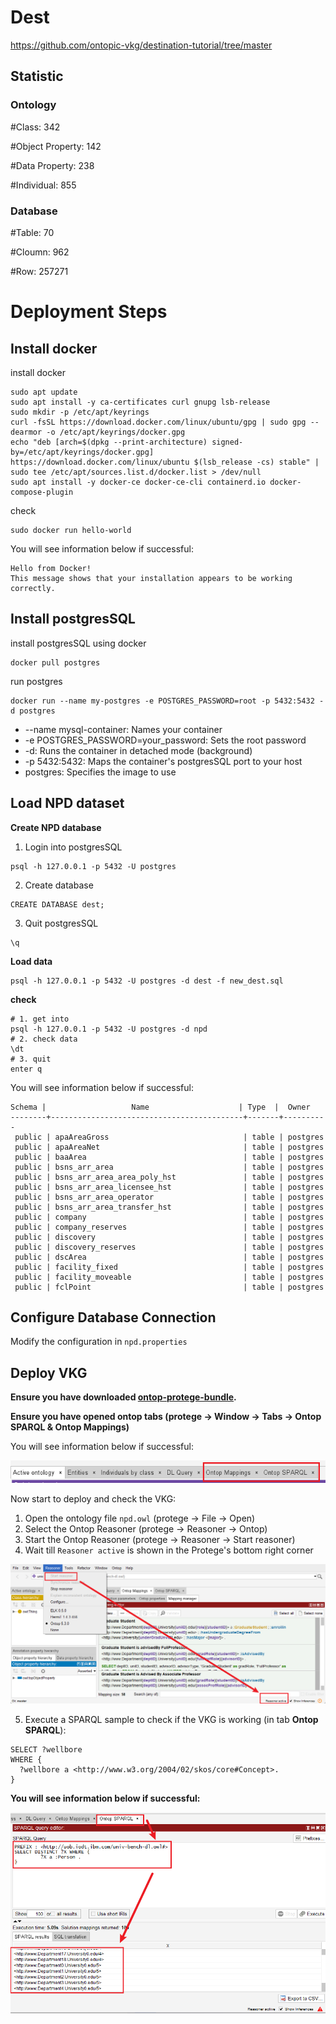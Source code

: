 # Dest
https://github.com/ontopic-vkg/destination-tutorial/tree/master
## Statistic
### Ontology
#Class: 342

#Object Property: 142

#Data Property: 238

#Individual: 855

### Database
#Table: 70

#Cloumn: 962

#Row: 257271

# Deployment Steps
## Install docker
install docker
```shell
sudo apt update
sudo apt install -y ca-certificates curl gnupg lsb-release
sudo mkdir -p /etc/apt/keyrings
curl -fsSL https://download.docker.com/linux/ubuntu/gpg | sudo gpg --dearmor -o /etc/apt/keyrings/docker.gpg
echo "deb [arch=$(dpkg --print-architecture) signed-by=/etc/apt/keyrings/docker.gpg] https://download.docker.com/linux/ubuntu $(lsb_release -cs) stable" | sudo tee /etc/apt/sources.list.d/docker.list > /dev/null
sudo apt install -y docker-ce docker-ce-cli containerd.io docker-compose-plugin
```
check
```shell
sudo docker run hello-world
```
You will see information below if successful:
```text
Hello from Docker!
This message shows that your installation appears to be working correctly.
```
## Install postgresSQL
install postgresSQL using docker
```shell
docker pull postgres
```
run postgres
```shell
docker run --name my-postgres -e POSTGRES_PASSWORD=root -p 5432:5432 -d postgres
```
- --name mysql-container: Names your container
- -e POSTGRES_PASSWORD=your_password: Sets the root password
- -d: Runs the container in detached mode (background)
- -p 5432:5432: Maps the container's postgresSQL port to your host
- postgres: Specifies the image to use

## Load NPD dataset
**Create NPD database**
1. Login into postgresSQL
```text
psql -h 127.0.0.1 -p 5432 -U postgres 
```
2. Create database
```text
CREATE DATABASE dest;
```
3. Quit postgresSQL
```text
\q
```

**Load data**

```shell
psql -h 127.0.0.1 -p 5432 -U postgres -d dest -f new_dest.sql
```
**check**
```shell
# 1. get into 
psql -h 127.0.0.1 -p 5432 -U postgres -d npd
# 2. check data
\dt
# 3. quit
enter q
```

You will see information below if successful:
```text
Schema |                   Name                    | Type  |  Owner   
--------+-------------------------------------------+-------+----------
 public | apaAreaGross                              | table | postgres
 public | apaAreaNet                                | table | postgres
 public | baaArea                                   | table | postgres
 public | bsns_arr_area                             | table | postgres
 public | bsns_arr_area_area_poly_hst               | table | postgres
 public | bsns_arr_area_licensee_hst                | table | postgres
 public | bsns_arr_area_operator                    | table | postgres
 public | bsns_arr_area_transfer_hst                | table | postgres
 public | company                                   | table | postgres
 public | company_reserves                          | table | postgres
 public | discovery                                 | table | postgres
 public | discovery_reserves                        | table | postgres
 public | dscArea                                   | table | postgres
 public | facility_fixed                            | table | postgres
 public | facility_moveable                         | table | postgres
 public | fclPoint                                  | table | postgres
```

## Configure Database Connection
Modify the configuration in `npd.properties`

## Deploy VKG
**Ensure you have downloaded [ontop-protege-bundle](https://github.com/ontop/ontop/releases).**

**Ensure you have opened ontop tabs (protege → Window → Tabs → Ontop SPARQL & Ontop Mappings)**

You will see information below if successful:

![protege_with_ontop_tabs](../../resources/imgs/protege_with_ontop_tabs.png)

Now start to deploy and check the VKG: 
1. Open the ontology file `npd.owl` (protege → File → Open)
2. Select the Ontop Reasoner (protege → Reasoner → Ontop)
3. Start the Ontop Reasoner (protege → Reasoner → Start reasoner)
4. Wait till `Reasoner active` is shown in the Protege's bottom right corner

![protege_with_ontop_tabs](../../resources/imgs/protege_reasoner_active.png)

5. Execute a SPARQL sample to check if the VKG is working (in tab **Ontop SPARQL**):
```text
SELECT ?wellbore
WHERE {
  ?wellbore a <http://www.w3.org/2004/02/skos/core#Concept>.
}
```

**You will see information below if successful:**

![protege_sparql_query](../../resources/imgs/protege_sparql_query.png)